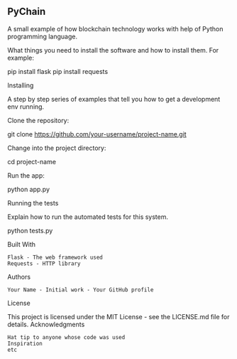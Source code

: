 ## PyChain

A small example of how blockchain technology works with help of Python programming language.



What things you need to install the software and how to install them. For example:

pip install flask
pip install requests

Installing

A step by step series of examples that tell you how to get a development env running.

Clone the repository:

git clone https://github.com/your-username/project-name.git

Change into the project directory:

cd project-name

Run the app:

python app.py

Running the tests

Explain how to run the automated tests for this system.

python tests.py

Built With

    Flask - The web framework used
    Requests - HTTP library

Authors

    Your Name - Initial work - Your GitHub profile

License

This project is licensed under the MIT License - see the LICENSE.md file for details.
Acknowledgments

    Hat tip to anyone whose code was used
    Inspiration
    etc